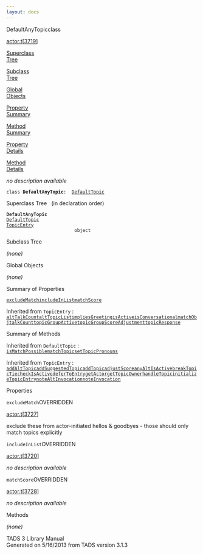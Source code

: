 ```yaml
---
layout: docs
---
```

<span class="title">DefaultAnyTopic</span><span class="type">class</span>

[actor.t](../file/actor.t.html)\[[3719](../source/actor.t.html#3719)\]

[Superclass  
Tree](#_SuperClassTree_)

[Subclass  
Tree](#_SubClassTree_)

[Global  
Objects](#_ObjectSummary_)

[Property  
Summary](#_PropSummary_)

[Method  
Summary](#_MethodSummary_)

[Property  
Details](#_Properties_)

[Method  
Details](#_Methods_)

<div class="fdesc">

*no description available*

`class `**`DefaultAnyTopic`**` :   `[`DefaultTopic`](../object/DefaultTopic.html)

</div>

<span id="_SuperClassTree_"></span>

<div class="mjhd">

<span class="hdln">Superclass Tree</span>   (in declaration order)

</div>

**`DefaultAnyTopic`**  
[`DefaultTopic`](../object/DefaultTopic.html)  
[`TopicEntry`](../object/TopicEntry.html)  
`                         object`  
<span id="_SubClassTree_"></span>

<div class="mjhd">

<span class="hdln">Subclass Tree</span>  

</div>

*(none)* <span id="_ObjectSummary_"></span>

<div class="mjhd">

<span class="hdln">Global Objects</span>  

</div>

*(none)* <span id="_PropSummary_"></span>

<div class="mjhd">

<span class="hdln">Summary of Properties</span>  

</div>

[`excludeMatch`](#excludeMatch)[`includeInList`](#includeInList)[`matchScore`](#matchScore)



Inherited from `TopicEntry` :  
[`altTalkCount`](../object/TopicEntry.html#altTalkCount)[`altTopicList`](../object/TopicEntry.html#altTopicList)[`impliesGreeting`](../object/TopicEntry.html#impliesGreeting)[`isActive`](../object/TopicEntry.html#isActive)[`isConversational`](../object/TopicEntry.html#isConversational)[`matchObj`](../object/TopicEntry.html#matchObj)[`talkCount`](../object/TopicEntry.html#talkCount)[`topicGroupActive`](../object/TopicEntry.html#topicGroupActive)[`topicGroupScoreAdjustment`](../object/TopicEntry.html#topicGroupScoreAdjustment)[`topicResponse`](../object/TopicEntry.html#topicResponse)

<span id="_MethodSummary_"></span>

<div class="mjhd">

<span class="hdln">Summary of Methods</span>  

</div>



Inherited from `DefaultTopic` :  
[`isMatchPossible`](../object/DefaultTopic.html#isMatchPossible)[`matchTopic`](../object/DefaultTopic.html#matchTopic)[`setTopicPronouns`](../object/DefaultTopic.html#setTopicPronouns)

Inherited from `TopicEntry` :  
[`addAltTopic`](../object/TopicEntry.html#addAltTopic)[`addSuggestedTopic`](../object/TopicEntry.html#addSuggestedTopic)[`addTopic`](../object/TopicEntry.html#addTopic)[`adjustScore`](../object/TopicEntry.html#adjustScore)[`anyAltIsActive`](../object/TopicEntry.html#anyAltIsActive)[`breakTopicTie`](../object/TopicEntry.html#breakTopicTie)[`checkIsActive`](../object/TopicEntry.html#checkIsActive)[`deferToEntry`](../object/TopicEntry.html#deferToEntry)[`getActor`](../object/TopicEntry.html#getActor)[`getTopicOwner`](../object/TopicEntry.html#getTopicOwner)[`handleTopic`](../object/TopicEntry.html#handleTopic)[`initializeTopicEntry`](../object/TopicEntry.html#initializeTopicEntry)[`noteAltInvocation`](../object/TopicEntry.html#noteAltInvocation)[`noteInvocation`](../object/TopicEntry.html#noteInvocation)

<span id="_Properties_"></span>

<div class="mjhd">

<span class="hdln">Properties</span>  

</div>

<span id="excludeMatch"></span>

`excludeMatch`<span class="rem">OVERRIDDEN</span>

[actor.t](../file/actor.t.html)\[[3727](../source/actor.t.html#3727)\]

<div class="desc">

exclude these from actor-initiated hellos & goodbyes - those should only
match topics explicitly

</div>

<span id="includeInList"></span>

`includeInList`<span class="rem">OVERRIDDEN</span>

[actor.t](../file/actor.t.html)\[[3720](../source/actor.t.html#3720)\]

<div class="desc">

*no description available*

</div>

<span id="matchScore"></span>

`matchScore`<span class="rem">OVERRIDDEN</span>

[actor.t](../file/actor.t.html)\[[3728](../source/actor.t.html#3728)\]

<div class="desc">

*no description available*

</div>

<span id="_Methods_"></span>

<div class="mjhd">

<span class="hdln">Methods</span>  

</div>

*(none)*

<div class="ftr">

TADS 3 Library Manual  
Generated on 5/16/2013 from TADS version 3.1.3

</div>
